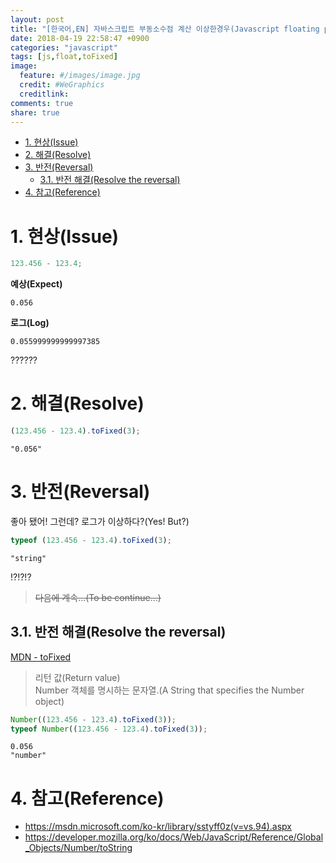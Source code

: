 ```yaml
---
layout: post
title: "[한국어,EN] 자바스크립트 부동소수점 계산 이상한경우(Javascript floating point calculation)"
date: 2018-04-19 22:58:47 +0900
categories: "javascript"
tags: [js,float,toFixed]
image:
  feature: #/images/image.jpg
  credit: #WeGraphics
  creditlink: 
comments: true
share: true
---
```


<!-- TOC -->

* [1. 현상(Issue)](#1-현상issue)
* [2. 해결(Resolve)](#2-해결resolve)
* [3. 반전(Reversal)](#3-반전reversal)
  * [3.1. 반전 해결(Resolve the reversal)](#31-반전-해결resolve-the-reversal)
* [4. 참고(Reference)](#4-참고reference)

<!-- /TOC -->

# 1. 현상(Issue)

```js
123.456 - 123.4;
```

**예상(Expect)**

```
0.056
```

**로그(Log)**

```
0.055999999999997385
```

??????

# 2. 해결(Resolve)

```js
(123.456 - 123.4).toFixed(3);
```

```
"0.056"
```

# 3. 반전(Reversal)

좋아 됐어! 그런데? 로그가 이상하다?(Yes! But?)

```js
typeof (123.456 - 123.4).toFixed(3);
```

```
"string"
```

!?!?!?

> ~~다음에 계속...(To be continue...)~~

## 3.1. 반전 해결(Resolve the reversal)

[MDN - toFixed](https://developer.mozilla.org/ko/docs/Web/JavaScript/Reference/Global_Objects/Number/toString)

> 리턴 값(Return value)  
> Number 객체를 명시하는 문자열.(A String that specifies the Number object)

```js
Number((123.456 - 123.4).toFixed(3));
typeof Number((123.456 - 123.4).toFixed(3));
```

```
0.056
"number"
```

# 4. 참고(Reference)

* https://msdn.microsoft.com/ko-kr/library/sstyff0z(v=vs.94).aspx
* https://developer.mozilla.org/ko/docs/Web/JavaScript/Reference/Global_Objects/Number/toString
